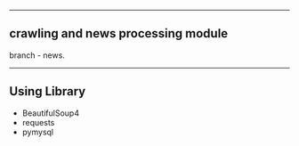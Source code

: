 ***
## crawling and news processing module

branch - news.
***
## Using Library
- BeautifulSoup4
- requests
- pymysql
